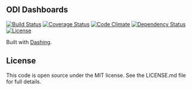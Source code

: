 ODI Dashboards
--------------

[![Build Status](http://jenkins.theodi.org/job/dashboards-build-master/badge/icon)](http://jenkins.theodi.org/job/dashboards-build-master/)
[![Coverage Status](http://b.adge.me/coveralls/theodi/csvlint/badge.png)](https://coveralls.io/r/theodi/csvlint)
[![Code Climate](https://codeclimate.com/github/theodi/dashboards.png)](https://codeclimate.com/github/theodi/dashboards)
[![Dependency Status](https://gemnasium.com/theodi/dashboards.png)](https://gemnasium.com/theodi/dashboards)
[![License](http://b.adge.me/:license-mit-green.svg)](http://theodi.mit-license.org/)

Built with [Dashing](http://shopify.github.com/dashing).

License
-------

This code is open source under the MIT license. See the LICENSE.md file for 
full details.

